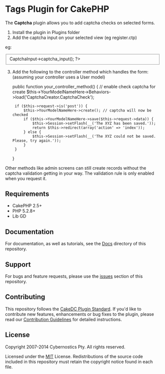 Tags Plugin for CakePHP
=======================

The **Captcha** plugin allows you to add captcha checks on selected
forms.

1. Install the plugin in Plugins folder
2. Add the captcha input on your selected view (eg register.ctp)

eg:
	<fieldset>
	<?php echo $this->CaptchaInput->captcha_input(); ?>
	</fieldset>


3. Add the following to the controller method which handles the form:
(assuming your controller uses a User model)

	public function your_controller_method() {
		// enable check captcha for create
		$this->YourModelNameHere->Behaviors->load('CaptchaCreator.CaptchaCheck');

		if ($this->request->is('post')) {
			$this->YourModelNameHere->create(); // captcha will now be checked
			if ($this->YourModelNameHere->save($this->request->data)) {
				$this->Session->setFlash(__('The XYZ has been saved.'));
				return $this->redirect(array('action' => 'index'));
			} else {
				$this->Session->setFlash(__('The XYZ could not be saved. Please, try again.'));
			}
		}
	}


Other methods like admin screens can still create records without the captcha validation
getting in your way. The validation rule is only enabled when you request it.

Requirements
------------

* CakePHP 2.5+
* PHP 5.2.8+
* Lib GD

Documentation
-------------

For documentation, as well as tutorials, see the [Docs](Docs/Home.md) directory of this repository.

Support
-------

For bugs and feature requests, please use the [issues](https://github.com/CakeDC/migrations/issues) section of this repository.

Contributing
------------

This repository follows the [CakeDC Plugin Standard](http://cakedc.com/plugin-standard). If you'd like to contribute new features, enhancements or bug fixes to the plugin, please read our [Contribution Guidelines](http://cakedc.com/contribution-guidelines) for detailed instructions.

License
-------

Copyright 2007-2014 Cybernostics Pty. All rights reserved.

Licensed under the [MIT](http://www.opensource.org/licenses/mit-license.php) License. Redistributions of the source code included in this repository must retain the copyright notice found in each file.
